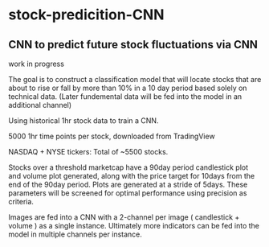 # stock-predicition-CNN
## CNN to predict future stock fluctuations via CNN

work in progress

The goal is to construct a classification model that will locate stocks that are about to rise or fall by more than 10% in a 10 day period based solely on technical data. (Later fundemental data will be fed into the model in an additional channel)

Using historical 1hr stock data to train a CNN.

5000 1hr time points per stock, downloaded from TradingView

NASDAQ + NYSE tickers: Total of ~5500 stocks.

Stocks over a threshold marketcap have a 90day period candlestick plot and volume plot generated, along with the price target for 10days from the end of the 90day period.
Plots are generated at a stride of 5days.
These parameters will be screened for optimal performance using precision as criteria.

Images are fed into a CNN with a 2-channel per image ( candlestick + volume ) as a single instance.
Ultimately more indicators can be fed into the model in multiple channels per instance.


